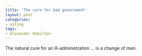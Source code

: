```yaml
---
title: 'The cure for bad government'
layout: post
categories:
- voting
tags:
- Alexander Hamilton
---
```


The natural cure for an ill-administration ... is a change of men.